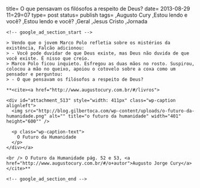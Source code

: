 
title= O que pensavam os filósofos a respeito de Deus?
date= 2013-08-29 11=29=07
type= post
status= publish
tags=
,Augusto Cury
,Estou lendo e você?
,Estou lendo e você?
,Geral
,Jesus Cristo
,Jornada
~~~~~~
<!-- google_ad_section_start -->

> Vendo que o jovem Marco Polo refletia sobre os mistérios da existência, Falcão adicionou:  
> - Você pode duvidar de que Deus existe, mas Deus não duvida de que você existe. É nisso que creio.  
> Marco Polo ficou inquieto. Esfregou as duas mãos no rosto. Suspirou, colocou a mão no queixo, apoiou o cotovelo sobre a coxa como um pensador e perguntou:  
> - O que pensavam os filósofos a respeito de Deus? 

**<cite><a href="http://www.augustocury.com.br/#/livros">

<div id="attachment_513" style="width: 411px" class="wp-caption alignleft">
  <img src="http://blog.gilbertoca.com/wp-content/uploads/o-futuro-da-humanidade.png" alt="" title="o futuro da humanidade" width="401" height="600"" />
  
  <p class="wp-caption-text">
    O Futuro da Humanidade
  </p>
</div></a>

<br /> O Futuro da Humanidade pág. 52 e 53, <a href="http://www.augustocury.com.br/#/o+autor">Augusto Jorge Cury</a></cite>**

<!-- google_ad_section_end -->